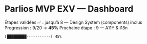 # Parlios MVP EXV — Dashboard

Étapes validées ✅ : jusqu’à 8 — Design System (components) inclus
Progression : 9/20 → **45%**
Prochaine étape : 9 — A11Y & i18n

```
[█████████-----------] 45%
```
